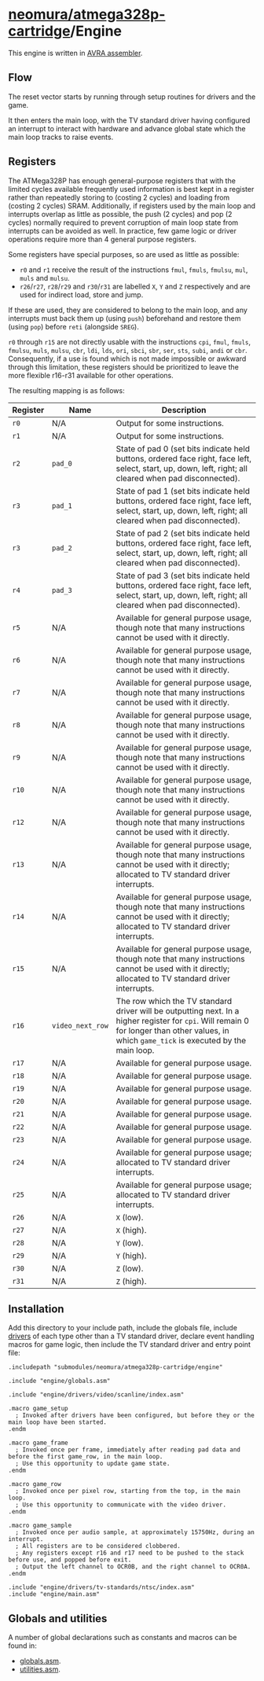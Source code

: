 # [neomura/atmega328p-cartridge](../readme.md)/Engine

This engine is written in [AVRA assembler](https://github.com/Ro5bert/avra).

## Flow

The reset vector starts by running through setup routines for drivers and the game.

It then enters the main loop, with the TV standard driver having configured an interrupt to interact with hardware and advance global state which the main loop tracks to raise events.

## Registers

The ATMega328P has enough general-purpose registers that with the limited cycles available frequently used information is best kept in a register rather than repeatedly storing to (costing 2 cycles) and loading from (costing 2 cycles) SRAM.  Additionally, if registers used by the main loop and interrupts overlap as little as possible, the push (2 cycles) and pop (2 cycles) normally required to prevent corruption of main loop state from interrupts can be avoided as well.  In practice, few game logic or driver operations require more than 4 general purpose registers.

Some registers have special purposes, so are used as little as possible:

- `r0` and `r1` receive the result of the instructions `fmul`, `fmuls`, `fmulsu`, `mul`, `muls` and `mulsu`.
- `r26`/`r27`, `r28`/`r29` and `r30`/`r31` are labelled `X`, `Y` and `Z` respectively and are used for indirect load, store and jump.

If these are used, they are considered to belong to the main loop, and any interrupts must back them up (using `push`) beforehand and restore them (using `pop`) before `reti` (alongside `SREG`).

`r0` through `r15` are not directly usable with the instructions `cpi`, `fmul`, `fmuls`, `fmulsu`, `muls`, `mulsu`, `cbr`, `ldi`, `lds`, `ori`, `sbci`, `sbr`, `ser`, `sts`, `subi`, `andi` or `cbr`.  Consequently, if a use is found which is not made impossible or awkward through this limitation, these registers should be prioritized to leave the more flexible r16-r31 available for other operations.

The resulting mapping is as follows:

| Register | Name             | Description                                                                                                                                                                                    |
| -------- | ---------------- | ---------------------------------------------------------------------------------------------------------------------------------------------------------------------------------------------- |
| `r0`     | N/A              | Output for some instructions.                                                                                                                                                                  |
| `r1`     | N/A              | Output for some instructions.                                                                                                                                                                  |
| `r2`     | `pad_0`          | State of pad 0 (set bits indicate held buttons, ordered face right, face left, select, start, up, down, left, right; all cleared when pad disconnected).                                       |
| `r3`     | `pad_1`          | State of pad 1 (set bits indicate held buttons, ordered face right, face left, select, start, up, down, left, right; all cleared when pad disconnected).                                       |
| `r3`     | `pad_2`          | State of pad 2 (set bits indicate held buttons, ordered face right, face left, select, start, up, down, left, right; all cleared when pad disconnected).                                       |
| `r4`     | `pad_3`          | State of pad 3 (set bits indicate held buttons, ordered face right, face left, select, start, up, down, left, right; all cleared when pad disconnected).                                       |
| `r5`     | N/A              | Available for general purpose usage, though note that many instructions cannot be used with it directly.                                                                                       |
| `r6`     | N/A              | Available for general purpose usage, though note that many instructions cannot be used with it directly.                                                                                       |
| `r7`     | N/A              | Available for general purpose usage, though note that many instructions cannot be used with it directly.                                                                                       |
| `r8`     | N/A              | Available for general purpose usage, though note that many instructions cannot be used with it directly.                                                                                       |
| `r9`     | N/A              | Available for general purpose usage, though note that many instructions cannot be used with it directly.                                                                                       |
| `r10`    | N/A              | Available for general purpose usage, though note that many instructions cannot be used with it directly.                                                                                       |
| `r12`    | N/A              | Available for general purpose usage, though note that many instructions cannot be used with it directly.                                                                                       |
| `r13`    | N/A              | Available for general purpose usage, though note that many instructions cannot be used with it directly; allocated to TV standard driver interrupts.                                           |
| `r14`    | N/A              | Available for general purpose usage, though note that many instructions cannot be used with it directly; allocated to TV standard driver interrupts.                                           |
| `r15`    | N/A              | Available for general purpose usage, though note that many instructions cannot be used with it directly; allocated to TV standard driver interrupts.                                           |
| `r16`    | `video_next_row` | The row which the TV standard driver will be outputting next.  In a higher register for `cpi`.  Will remain 0 for longer than other values, in which `game_tick` is executed by the main loop. |
| `r17`    | N/A              | Available for general purpose usage.                                                                                                                                                           |
| `r18`    | N/A              | Available for general purpose usage.                                                                                                                                                           |
| `r19`    | N/A              | Available for general purpose usage.                                                                                                                                                           |
| `r20`    | N/A              | Available for general purpose usage.                                                                                                                                                           |
| `r21`    | N/A              | Available for general purpose usage.                                                                                                                                                           |
| `r22`    | N/A              | Available for general purpose usage.                                                                                                                                                           |
| `r23`    | N/A              | Available for general purpose usage.                                                                                                                                                           |
| `r24`    | N/A              | Available for general purpose usage; allocated to TV standard driver interrupts.                                                                                                               |
| `r25`    | N/A              | Available for general purpose usage; allocated to TV standard driver interrupts.                                                                                                               |
| `r26`    | N/A              | `X` (low).                                                                                                                                                                                     |
| `r27`    | N/A              | `X` (high).                                                                                                                                                                                    |
| `r28`    | N/A              | `Y` (low).                                                                                                                                                                                     |
| `r29`    | N/A              | `Y` (high).                                                                                                                                                                                    |
| `r30`    | N/A              | `Z` (low).                                                                                                                                                                                     |
| `r31`    | N/A              | `Z` (high).                                                                                                                                                                                    |

## Installation

Add this directory to your include path, include the globals file, include [drivers](./engine/drivers/readme.md) of each type other than a TV standard driver, declare event handling macros for game logic, then include the TV standard driver and entry point file:

```assembly
.includepath "submodules/neomura/atmega328p-cartridge/engine"

.include "engine/globals.asm"

.include "engine/drivers/video/scanline/index.asm"

.macro game_setup
  ; Invoked after drivers have been configured, but before they or the main loop have been started.
.endm

.macro game_frame
  ; Invoked once per frame, immediately after reading pad data and before the first game_row, in the main loop.
  ; Use this opportunity to update game state.
.endm

.macro game_row
  ; Invoked once per pixel row, starting from the top, in the main loop.
  ; Use this opportunity to communicate with the video driver.
.endm

.macro game_sample
  ; Invoked once per audio sample, at approximately 15750Hz, during an interrupt.
  ; All registers are to be considered clobbered.
  ; Any registers except r16 and r17 need to be pushed to the stack before use, and popped before exit.
  ; Output the left channel to OCR0B, and the right channel to OCR0A.
.endm

.include "engine/drivers/tv-standards/ntsc/index.asm"
.include "engine/main.asm"
```

## Globals and utilities

A number of global declarations such as constants and macros can be found in:

- [globals.asm](./globals.asm).
- [utilities.asm](./utilities.asm).
